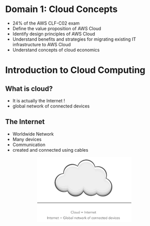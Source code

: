 # Domain 1: Cloud Concepts
- 24% of the AWS CLF-C02 exam
- Define the value proposition of AWS Cloud
- Identify design principles of AWS Cloud
- Understand benefits and strategies for migrating existing IT infrastructure to AWS Cloud
- Understand concepts of cloud economics

# Introduction to Cloud Computing

## What is cloud?
- It is actually the Internet !
- global network of connected devices

## The Internet
- Worldwide Network
- Many devices
- Communication
- created and connected using cables

<div align="center">
  <img src="./cloud-internet.png" alt="cloud internet" width="300"/>
</div>